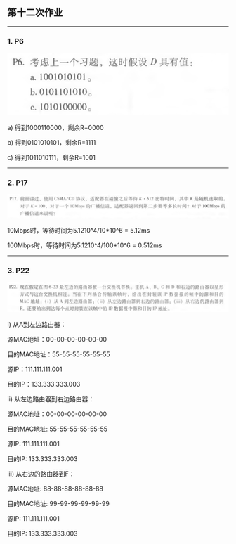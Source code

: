 ## 第十二次作业

------

### 1. P6

![P6](./imgs/P6.png)

a) 得到1000110000，剩余R=0000

b) 得到0101010101，剩余R=1111

c) 得到1011010111，剩余R=1001

------

### 2. P17

![P17](./imgs/P17.png)

10Mbps时，等待时间为5.1210^4/10*10^6 = 5.12ms

100Mbps时，等待时间为5.1210^4/100*10^6 = 0.512ms

------

### 3. P22

![P22](./imgs/P22.png)

i) 从A到左边路由器：

源MAC地址：00-00-00-00-00-00

目的MAC地址：55-55-55-55-55-55

源IP：111.111.111.001

目的IP：133.333.333.003

ii) 从左边路由器到右边路由器：

源MAC地址：00-00-00-00-00-00

目的MAC地址: 55-55-55-55-55-55

源IP: 111.111.111.001

目的IP: 133.333.333.003

iii) 从右边的路由器到F：

源MAC地址: 88-88-88-88-88-88

目的MAC地址: 99-99-99-99-99-99

源IP: 111.111.111.001

目的IP: 133.333.333.003